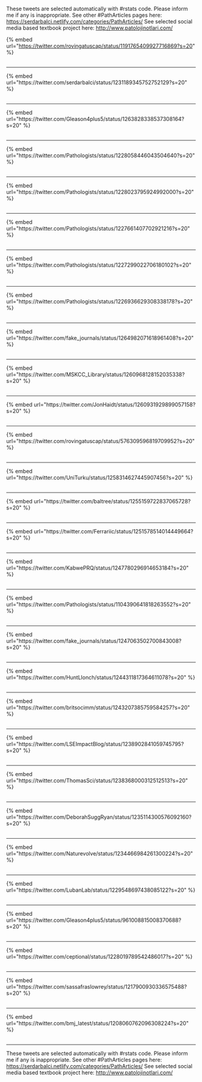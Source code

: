 

These tweets are selected automatically with #rstats code. Please inform me if any is inappropriate.
See other #PathArticles pages here: https://serdarbalci.netlify.com/categories/PathArticles/ 
See selected social media based textbook project here: http://www.patolojinotlari.com/

{% embed url="https://twitter.com/rovingatuscap/status/1191765409927716869?s=20" %}<br>
<br>
<hr>
{% embed url="https://twitter.com/serdarbalci/status/1231189345752752129?s=20" %}<br>
<br>
<hr>
{% embed url="https://twitter.com/Gleason4plus5/status/1263828338537308164?s=20" %}<br>
<br>
<hr>
{% embed url="https://twitter.com/Pathologists/status/1228058446043504640?s=20" %}<br>
<br>
<hr>
{% embed url="https://twitter.com/Pathologists/status/1228023795924992000?s=20" %}<br>
<br>
<hr>
{% embed url="https://twitter.com/Pathologists/status/1227661407702921216?s=20" %}<br>
<br>
<hr>
{% embed url="https://twitter.com/Pathologists/status/1227299022706180102?s=20" %}<br>
<br>
<hr>
{% embed url="https://twitter.com/Pathologists/status/1226936629308338178?s=20" %}<br>
<br>
<hr>
{% embed url="https://twitter.com/fake_journals/status/1264982071618961408?s=20" %}<br>
<br>
<hr>
{% embed url="https://twitter.com/MSKCC_Library/status/1260968128152035338?s=20" %}<br>
<br>
<hr>
{% embed url="https://twitter.com/JonHaidt/status/1260931929899057158?s=20" %}<br>
<br>
<hr>
{% embed url="https://twitter.com/rovingatuscap/status/576309596819709952?s=20" %}<br>
<br>
<hr>
{% embed url="https://twitter.com/UniTurku/status/1258314627445907456?s=20" %}<br>
<br>
<hr>
{% embed url="https://twitter.com/baltree/status/1255159722837065728?s=20" %}<br>
<br>
<hr>
{% embed url="https://twitter.com/Ferrariic/status/1251578514014449664?s=20" %}<br>
<br>
<hr>
{% embed url="https://twitter.com/KabwePRQ/status/1247780296914653184?s=20" %}<br>
<br>
<hr>
{% embed url="https://twitter.com/Pathologists/status/1104390641818263552?s=20" %}<br>
<br>
<hr>
{% embed url="https://twitter.com/fake_journals/status/1247063502700843008?s=20" %}<br>
<br>
<hr>
{% embed url="https://twitter.com/HuntLlonch/status/1244311817364611078?s=20" %}<br>
<br>
<hr>
{% embed url="https://twitter.com/britsocimm/status/1243207385759584257?s=20" %}<br>
<br>
<hr>
{% embed url="https://twitter.com/LSEImpactBlog/status/1238902841059745795?s=20" %}<br>
<br>
<hr>
{% embed url="https://twitter.com/ThomasSci/status/1238368000312512513?s=20" %}<br>
<br>
<hr>
{% embed url="https://twitter.com/DeborahSuggRyan/status/1235114300576092160?s=20" %}<br>
<br>
<hr>
{% embed url="https://twitter.com/Naturevolve/status/1234466984261300224?s=20" %}<br>
<br>
<hr>
{% embed url="https://twitter.com/LubanLab/status/1229548697438085122?s=20" %}<br>
<br>
<hr>
{% embed url="https://twitter.com/Gleason4plus5/status/961008815008370688?s=20" %}<br>
<br>
<hr>
{% embed url="https://twitter.com/ceptional/status/1228019789542486017?s=20" %}<br>
<br>
<hr>
{% embed url="https://twitter.com/sassafraslowrey/status/1217900930336575488?s=20" %}<br>
<br>
<hr>
{% embed url="https://twitter.com/bmj_latest/status/1208060762096308224?s=20" %}<br>
<br>
<hr>


These tweets are selected automatically with #rstats code. Please inform me if any is inappropriate.
See other #PathArticles pages here: https://serdarbalci.netlify.com/categories/PathArticles/ 
See selected social media based textbook project here: http://www.patolojinotlari.com/
